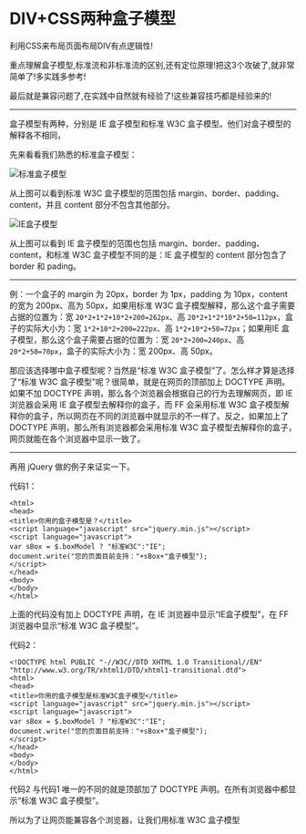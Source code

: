 DIV+CSS两种盒子模型
==================

利用CSS来布局页面布局DIV有点逻辑性!

重点理解盒子模型,标准流和非标准流的区别,还有定位原理!把这3个攻破了,就非常简单了!多实践多参考!

最后就是兼容问题了,在实践中自然就有经验了!这些兼容技巧都是经验来的!

---

盒子模型有两种，分别是 IE 盒子模型和标准 W3C 盒子模型。他们对盒子模型的解释各不相同，

先来看看我们熟悉的标准盒子模型：

![标准盒子模型](http://biangbiangpic.b0.upaiyun.com/blog/685f79ed1376671b5e5ed80d980fee50.jpg)

从上图可以看到标准 W3C 盒子模型的范围包括 margin、border、padding、content，并且 content 部分不包含其他部分。　

![IE盒子模型](http://biangbiangpic.b0.upaiyun.com/blog/675ea88adc86a7d6244e232c9e6cdc2e.jpg)

从上图可以看到 IE 盒子模型的范围也包括 margin、border、padding、content，和标准 W3C 盒子模型不同的是：IE 盒子模型的 content 部分包含了 border 和 pading。

---

例：一个盒子的 margin 为 20px，border 为 1px，padding 为 10px，content 的宽为 200px、高为 50px，如果用标准 W3C 盒子模型解释，那么这个盒子需要占据的位置为：宽 `20*2+1*2+10*2+200=262px`、高 `20*2+1*2*10*2+50=112px`，盒子的实际大小为：宽 `1*2+10*2+200=222px`、高 `1*2+10*2+50=72px`；如果用IE 盒子模型，那么这个盒子需要占据的位置为：宽 `20*2+200=240px`、高 `20*2+50=70px`，盒子的实际大小为：宽 200px、高 50px。

那应该选择哪中盒子模型呢？当然是“标准 W3C 盒子模型”了。怎么样才算是选择了“标准 W3C 盒子模型”呢？很简单，就是在网页的顶部加上 DOCTYPE 声明。如果不加 DOCTYPE 声明，那么各个浏览器会根据自己的行为去理解网页，即 IE 浏览器会采用 IE 盒子模型去解释你的盒子，而 FF 会采用标准 W3C 盒子模型解释你的盒子，所以网页在不同的浏览器中就显示的不一样了。反之，如果加上了 DOCTYPE 声明，那么所有浏览器都会采用标准 W3C 盒子模型去解释你的盒子，网页就能在各个浏览器中显示一致了。

---

再用 jQuery 做的例子来证实一下。

代码1：

	<html>
	<head>
	<title>你用的盒子模型是？</title>
	<script language="javascript" src="jquery.min.js"></script>
	<script language="javascript">
	var sBox = $.boxModel ? "标准W3C":"IE";
	document.write("您的页面目前支持："+sBox+"盒子模型");
	</script>
	</head>
	<body>
	</body>
	</html>

上面的代码没有加上 DOCTYPE 声明，在 IE 浏览器中显示“IE盒子模型”，在 FF 浏览器中显示“标准 W3C 盒子模型”。

代码2：

	<!DOCTYPE html PUBLIC "-//W3C//DTD XHTML 1.0 Transitional//EN" "http://www.w3.org/TR/xhtml1/DTD/xhtml1-transitional.dtd">
	<html>
	<head>
	<title>你用的盒子模型是标准W3C盒子模型</title>
	<script language="javascript" src="jquery.min.js"></script>
	<script language="javascript">
	var sBox = $.boxModel ? "标准W3C":"IE";
	document.write("您的页面目前支持："+sBox+"盒子模型");
	</script>
	</head>
	<body>
	</body>
	</html>

代码2 与代码1 唯一的不同的就是顶部加了 DOCTYPE 声明。在所有浏览器中都显示“标准 W3C 盒子模型”。

所以为了让网页能兼容各个浏览器，让我们用标准 W3C 盒子模型 
